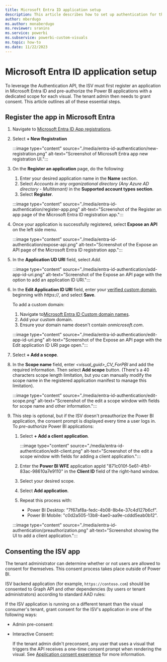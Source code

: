```yaml
---
title: Microsoft Entra ID application setup
description: This article describes how to set up authentication for third party ISVs in Microsoft Entra.
author: mberdugo
ms.author: monaberdugo
ms.reviewer: sranins
ms.service: powerbi
ms.subservice: powerbi-custom-visuals
ms.topic: how-to
ms.date: 11/22/2023
---
```


# Microsoft Entra ID application setup

To leverage the Authentication API, the ISV must first register an application in Microsoft Entra ID and pre-authorize the Power BI applications with a dedicated scope for each visual. The tenant admin then needs to grant consent. This article outlines all of these essential steps.

## Register the app in Microsoft Entra

1. Navigate to [Microsoft Entra ID App registrations](https://portal.azure.com/#view/Microsoft_AAD_IAM/ActiveDirectoryMenuBlade/~/RegisteredApps).

1. Select **+ New Registration**

   :::image type="content" source="./media/entra-id-authentication/new-registration.png" alt-text="Screenshot of Microsoft Entra app new registration UI.":::

1. On the **Register an application** page, do the following:
   1. Enter your desired application name in the **Name** section.
   1. Select *Accounts in any organizational directory (Any Azure AD directory - Multitenant)* in the **Supported account types section**.
   1. Select **Register**.

   :::image type="content" source="./media/entra-id-authentication/register-app.png" alt-text="Screenshot of the Register an app page of the Microsoft Entra ID registration app.":::

1. Once your application is successfully registered, select **Expose an API** on the left side menu.

    :::image type="content" source="./media/entra-id-authentication/expose-api.png" alt-text="Screenshot of the Expose an API page of the Microsoft Entra ID registration app.":::

1. In the **Application UD URI** field, select *Add*.

    :::image type="content" source="./media/entra-id-authentication/add-app-id-uri.png" alt-text="Screenshot of the Expose an API page with the option to add an application ID URI.":::

1. In the **Edit Application ID URI** field, enter your [verified custom domain](https://portal.azure.com/#view/Microsoft_AAD_IAM/ActiveDirectoryMenuBlade/~/Domains), beginning with *https://*, and select **Save**.

   To add a custom domain:

   1. Navigate to[Microsoft Entra ID Custom domain names](https://entra.microsoft.com/#view/Microsoft_AAD_IAM/DomainsList.ReactView).
   1. Add your custom domain.
   1. Ensure your domain name doesn't contain *onmicrosoft.com*.  

    :::image type="content" source="./media/entra-id-authentication/edit-app-id-uri.png" alt-text="Screenshot of the Expose an API page with the Edit application ID URI page open.":::

1. Select **+ Add a scope**.

1. In the **Scope name** field, enter *<visual_guid>_CV_ForPBI* and add the required information. Then select **Add scope** button. (There's a 40 characters scope length limitation, but you can  manually modify the scope name in the registered application manifest to manage this limitation).

    :::image type="content" source="./media/entra-id-authentication/edit-scope.png" alt-text="Screenshot of the edit a scope window with fields for scope name and other information.":::

1. This step is optional, but if the ISV doesn't preauthorize the Power BI application, the consent prompt is displayed every time a user logs in. To *pre-authorize* Power BI applications:

   1. Select **+ Add a client application**.

      :::image type="content" source="./media/entra-id-authentication/edit-client.png" alt-text="Screenshot of the edit a scope window with fields for adding a client application.":::

   1. Enter the **Power BI WFE** application appId "871c010f-5e61-4fb1-83ac-98610a7e9110" in the **Client ID** field of the right-hand window.
   1. Select your desired scope.
   1. Select **Add application**.
   1. Repeat this process with:

      * Power BI Desktop: "7f67af8a-fedc-4b08-8b4e-37c4d127b6cf".
      * Power BI Mobile: "c0d2a505-13b8-4ae0-aa9e-cddd5eab0b12".

     :::image type="content" source="./media/entra-id-authentication/preauthorization.png" alt-text="Screenshot showing the UI to add a client application.":::

## Consenting the ISV app

The tenant administrator can determine whether or not users are allowed to consent for themselves. This consent process takes place outside of Power BI.

ISV backend application (for example, `https://contoso.com`) should be consented to Graph API and other dependencies (by users or tenant administrators) according to standard AAD rules:

If the ISV application is running on a different tenant than the visual consumer's tenant, grant consent for the ISV's application in one of the following ways:

* Admin pre-consent:

* Interactive Consent:

  If the tenant admin didn't preconsent, any user that uses a visual that triggers the API receives a one-time consent prompt when rendering the visual. See [Application consent experience](/entra/identity-platform/application-consent-experience) for more information.
